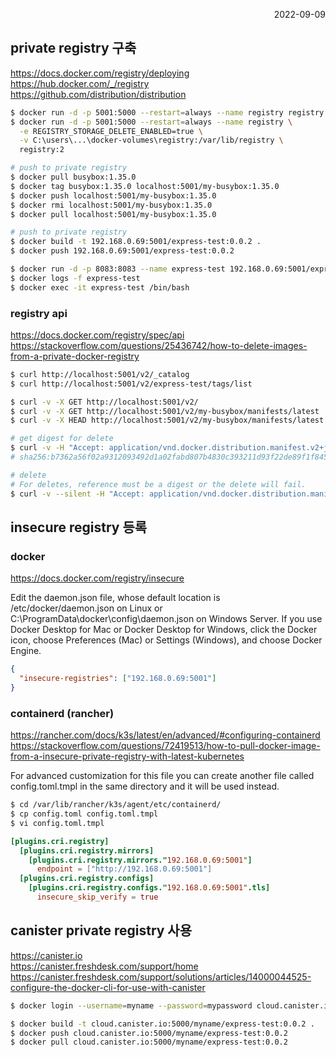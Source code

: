 <p style="text-align: right">2022-09-09</p>

## private registry 구축

https://docs.docker.com/registry/deploying \
https://hub.docker.com/_/registry \
https://github.com/distribution/distribution

```bash
$ docker run -d -p 5001:5000 --restart=always --name registry registry:2
$ docker run -d -p 5001:5000 --restart=always --name registry \
  -e REGISTRY_STORAGE_DELETE_ENABLED=true \
  -v C:\users\...\docker-volumes\registry:/var/lib/registry \
  registry:2

# push to private registry
$ docker pull busybox:1.35.0
$ docker tag busybox:1.35.0 localhost:5001/my-busybox:1.35.0
$ docker push localhost:5001/my-busybox:1.35.0
$ docker rmi localhost:5001/my-busybox:1.35.0
$ docker pull localhost:5001/my-busybox:1.35.0

# push to private registry
$ docker build -t 192.168.0.69:5001/express-test:0.0.2 .
$ docker push 192.168.0.69:5001/express-test:0.0.2

$ docker run -d -p 8083:8083 --name express-test 192.168.0.69:5001/express-test:0.0.2
$ docker logs -f express-test
$ docker exec -it express-test /bin/bash
```

### registry api

https://docs.docker.com/registry/spec/api \
https://stackoverflow.com/questions/25436742/how-to-delete-images-from-a-private-docker-registry

```bash
$ curl http://localhost:5001/v2/_catalog
$ curl http://localhost:5001/v2/express-test/tags/list

$ curl -v -X GET http://localhost:5001/v2/
$ curl -v -X GET http://localhost:5001/v2/my-busybox/manifests/latest
$ curl -v -X HEAD http://localhost:5001/v2/my-busybox/manifests/latest

# get digest for delete
$ curl -v -H "Accept: application/vnd.docker.distribution.manifest.v2+json" -X GET http://localhost:5001/v2/my-busybox/manifests/latest
# sha256:b7362a56f02a9312093492d1a02fabd807b4830c393211d93f22de89f1f845da

# delete
# For deletes, reference must be a digest or the delete will fail.
$ curl -v --silent -H "Accept: application/vnd.docker.distribution.manifest.v2+json" -X DELETE http://localhost:5001/v2/my-busybox/manifests/sha256:b7362a56f02a9312093492d1a02fabd807b4830c393211d93f22de89f1f845da
```

## insecure registry 등록

### docker

https://docs.docker.com/registry/insecure

Edit the daemon.json file, whose default location is /etc/docker/daemon.json on Linux or C:\ProgramData\docker\config\daemon.json on Windows Server. If you use Docker Desktop for Mac or Docker Desktop for Windows, click the Docker icon, choose Preferences (Mac) or Settings (Windows), and choose Docker Engine.

```json
{
  "insecure-registries": ["192.168.0.69:5001"]
}
```

### containerd (rancher)

https://rancher.com/docs/k3s/latest/en/advanced/#configuring-containerd \
https://stackoverflow.com/questions/72419513/how-to-pull-docker-image-from-a-insecure-private-registry-with-latest-kubernetes

For advanced customization for this file you can create another file called config.toml.tmpl in the same directory and it will be used instead.

```bash
$ cd /var/lib/rancher/k3s/agent/etc/containerd/
$ cp config.toml config.toml.tmpl
$ vi config.toml.tmpl
```

```toml
[plugins.cri.registry]
  [plugins.cri.registry.mirrors]
    [plugins.cri.registry.mirrors."192.168.0.69:5001"]
      endpoint = ["http://192.168.0.69:5001"]
  [plugins.cri.registry.configs]
    [plugins.cri.registry.configs."192.168.0.69:5001".tls]
      insecure_skip_verify = true
```

## canister private registry 사용

https://canister.io \
https://canister.freshdesk.com/support/home \
https://canister.freshdesk.com/support/solutions/articles/14000044525-configure-the-docker-cli-for-use-with-canister

```bash
$ docker login --username=myname --password=mypassword cloud.canister.io:5000

$ docker build -t cloud.canister.io:5000/myname/express-test:0.0.2 .
$ docker push cloud.canister.io:5000/myname/express-test:0.0.2
$ docker pull cloud.canister.io:5000/myname/express-test:0.0.2
```
